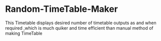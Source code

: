 # Random-TimeTable-Maker
This Timetable displays desired number of timetable outputs as and when required ,which is much quiker and time efficient than manual method of making TimeTable
